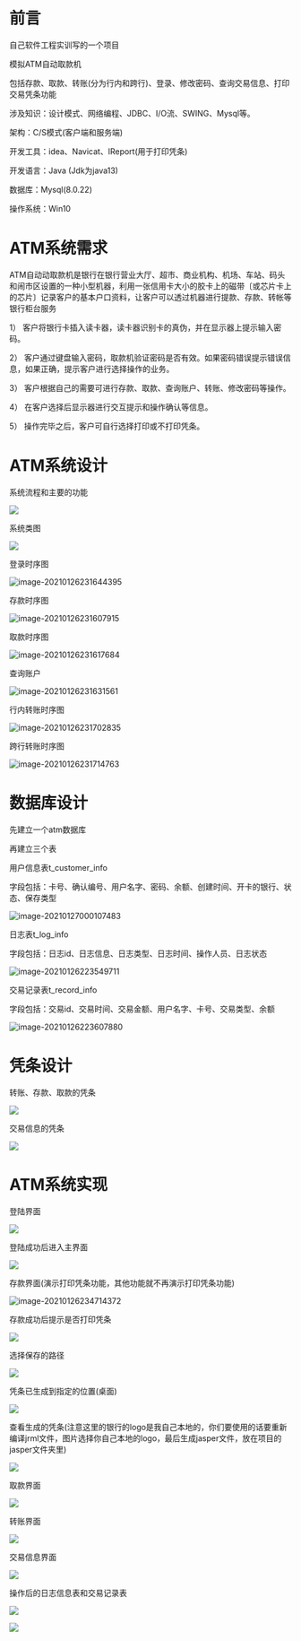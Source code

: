 # 前言

自己软件工程实训写的一个项目

模拟ATM自动取款机

包括存款、取款、转账(分为行内和跨行)、登录、修改密码、查询交易信息、打印交易凭条功能

涉及知识：设计模式、网络编程、JDBC、I/O流、SWING、Mysql等。

架构：C/S模式(客户端和服务端)

开发工具：idea、Navicat、IReport(用于打印凭条)

开发语言：Java (Jdk为java13)

数据库：Mysql(8.0.22)

操作系统：Win10

# ATM系统需求

ATM自动动取款机是银行在银行营业大厅、超市、商业机构、机场、车站、码头和闹市区设置的一种小型机器，利用一张信用卡大小的胶卡上的磁带〔或芯片卡上的芯片〕记录客户的基本户口资料，让客户可以透过机器进行提款、存款、转帐等银行柜台服务

1） 客户将银行卡插入读卡器，读卡器识别卡的真伪，并在显示器上提示输入密码。

2） 客户通过键盘输入密码，取款机验证密码是否有效。如果密码错误提示错误信息，如果正确，提示客户进行选择操作的业务。

3） 客户根据自己的需要可进行存款、取款、查询账户、转账、修改密码等操作。

4） 在客户选择后显示器进行交互提示和操作确认等信息。

5） 操作完毕之后，客户可自行选择打印或不打印凭条。

# ATM系统设计

系统流程和主要的功能

![](https://picture.hs-vae.com/ATM系统主要流程.png)

系统类图

![](https://picture.hs-vae.com/图片1.png)

登录时序图

![image-20210126231644395](https://picture.hs-vae.com/image-20210126231644395.png)

存款时序图

![image-20210126231607915](https://picture.hs-vae.com/image-20210126231607915.png)

取款时序图

![image-20210126231617684](https://picture.hs-vae.com/image-20210126231617684.png)

查询账户

![image-20210126231631561](https://picture.hs-vae.com/image-20210126231631561.png)

行内转账时序图

![image-20210126231702835](https://picture.hs-vae.com/image-20210126231702835.png)

跨行转账时序图

![image-20210126231714763](https://picture.hs-vae.com/image-20210126231714763.png)

# 数据库设计

先建立一个atm数据库

再建立三个表

用户信息表t_customer_info

字段包括：卡号、确认编号、用户名字、密码、余额、创建时间、开卡的银行、状态、保存类型

![image-20210127000107483](https://picture.hs-vae.com/用户信息表.png)

日志表t_log_info

字段包括：日志id、日志信息、日志类型、日志时间、操作人员、日志状态

![image-20210126223549711](https://picture.hs-vae.com/日志表.png)

交易记录表t_record_info

字段包括：交易id、交易时间、交易金额、用户名字、卡号、交易类型、余额

![image-20210126223607880](https://picture.hs-vae.com/交易记录表.png)

# 凭条设计

转账、存款、取款的凭条

![](https://picture.hs-vae.com/单挑记录.png)

交易信息的凭条

![](https://picture.hs-vae.com/交易凭条.png)

# ATM系统实现

登陆界面

![](https://picture.hs-vae.com/登录界面.png)

登陆成功后进入主界面

![](https://picture.hs-vae.com/主界面1.png)

存款界面(演示打印凭条功能，其他功能就不再演示打印凭条功能)

![image-20210126234714372](https://picture.hs-vae.com/存款界面.png)

存款成功后提示是否打印凭条

![](https://picture.hs-vae.com/是否打印凭条.png)

选择保存的路径

![](https://picture.hs-vae.com/选择保存路径.png)

凭条已生成到指定的位置(桌面)

![](https://picture.hs-vae.com/生成凭条成功.png)

查看生成的凭条(注意这里的银行的logo是我自己本地的，你们要使用的话要重新编译jrml文件，图片选择你自己本地的logo，最后生成jasper文件，放在项目的jasper文件夹里)

![](https://picture.hs-vae.com/存款凭条.png)

取款界面

![](https://picture.hs-vae.com/取款界面.png)

转账界面

![](https://picture.hs-vae.com/转账界面.png)

交易信息界面

![](https://picture.hs-vae.com/交易信息.png)

操作后的日志信息表和交易记录表

![](https://picture.hs-vae.com/交易表更新.png)

![](https://picture.hs-vae.com/日志表更新.png)

